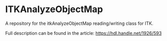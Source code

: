 ITKAnalyzeObjectMap
===================

A repository for the itkAnalyzeObjectMap reading/writing class
for ITK.

Full description can be found in the article:
https://hdl.handle.net/1926/593

